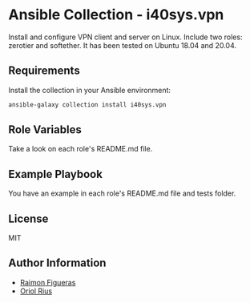 # Ansible Collection - i40sys.vpn

Install and configure VPN client and server on Linux. Include two roles: zerotier and softether. It has been tested on Ubuntu 18.04 and 20.04.

## Requirements

Install the collection in your Ansible environment:

```bash
ansible-galaxy collection install i40sys.vpn
```

## Role Variables

Take a look on each role's README.md file.

## Example Playbook

You have an example in each role's README.md file and tests folder.

## License

MIT

## Author Information

- [Raimon Figueras](raimon@riotsis.com)
- [Oriol Rius](oriol@joor.net)
